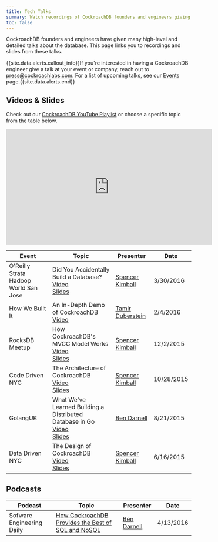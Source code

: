```yaml
---
title: Tech Talks
summary: Watch recordings of CockroachDB founders and engineers giving high-level and detailed tech talks about the database.
toc: false
---
```


CockroachDB founders and engineers have given many high-level and detailed talks about the database. This page links you to recordings and slides from these talks.

{{site.data.alerts.callout_info}}If you're interested in having a CockroachDB engineer give a talk at your event or company, reach out to <a href="mailto:press@cockroachlabs.com">press@cockroachlabs.com</a>. For a list of upcoming talks, see our <a href="https://www.cockroachlabs.com/community/events/">Events</a> page.{{site.data.alerts.end}}

<div id="toc"></div>

## Videos & Slides

Check out our [CockroachDB YouTube Playlist](https://www.youtube.com/playlist?list=PL_QaflmEF2e8jmorzOgyplCZDSWSBn3gA) or choose a specific topic from the table below.

<iframe width="560" height="315" src="https://www.youtube.com/embed/videoseries?list=PL_QaflmEF2e8jmorzOgyplCZDSWSBn3gA" frameborder="0" allowfullscreen></iframe>

Event | Topic | Presenter | Date
------|-------|-----------|-----
O'Reilly Strata Hadoop World San Jose | Did You Accidentally Build a Database?<br>[Video](https://youtu.be/Bz2EXg0Fy98?list=PL_QaflmEF2e8jmorzOgyplCZDSWSBn3gA)<br>[Slides](https://docs.google.com/presentation/d/1pq27cCLl0IQfbYcs0KPRWeMVx3mG7wBp29tyLemi0SU/edit?usp=sharing) | [Spencer Kimball](https://github.com/spencerkimball) | 3/30/2016
How We Built It | An In-Depth Demo of CockroachDB<br>[Video](https://youtu.be/9PF9BYkG72M?list=PL_QaflmEF2e8jmorzOgyplCZDSWSBn3gA) | [Tamir Duberstein](https://github.com/tamird) | 2/4/2016
RocksDB Meetup | How CockroachDB's MVCC Model Works<br>[Video](https://youtu.be/-ij2OiDTxz0)<br>[Slides](https://docs.google.com/presentation/d/1p6TddrqPnE7i0pqs0itc2UJFmZEvcc3uVN9Bi1fzwOY/edit?usp=sharing) | [Spencer Kimball](https://github.com/spencerkimball) | 12/2/2015
Code Driven NYC | The Architecture of CockroachDB<br>[Video](https://youtu.be/tV-WXM2IJ3U)<br>[Slides](https://docs.google.com/presentation/d/1ySyd5UQxPyh7e8USpbffi-8cwZaEhqzQYyYkFFHegjM/edit?usp=sharing) | [Spencer Kimball](https://github.com/spencerkimball) | 10/28/2015
GolangUK | What We've Learned Building a Distributed Database in Go<br>[Video](https://youtu.be/33oqpLmQ3LE?list=PL_QaflmEF2e8jmorzOgyplCZDSWSBn3gA)<br>[Slides](https://docs.google.com/presentation/d/1oe4EjIPBGXz-smXQogNUxHijBJ730Wcn-K_-3v8VYJA/edit?usp=sharing) | [Ben Darnell](https://github.com/bdarnell) | 8/21/2015
Data Driven NYC | The Design of CockroachDB<br>[Video](https://youtu.be/TA-Jw78Ms_4)<br>[Slides](https://docs.google.com/presentation/d/1-9zuGqGtIDwZZ0PWARbo1l1WE86MbSI5pg64hed8W9Q/edit?usp=sharing) | [Spencer Kimball](https://github.com/spencerkimball) | 6/16/2015

## Podcasts

Podcast | Topic | Presenter | Date
--------|-------|-----------|-----
Sofware Engineering Daily | [How CockroachDB Provides the Best of SQL and NoSQL](http://softwareengineeringdaily.com/2016/04/13/cockroachdb-ben-darnell/) | [Ben Darnell](https://github.com/bdarnell) | 4/13/2016